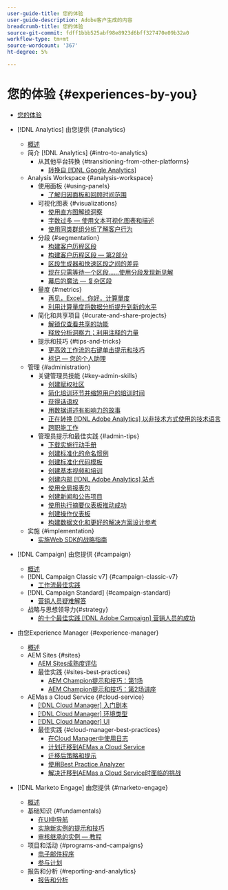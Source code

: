 ```yaml
---
user-guide-title: 您的体验
user-guide-description: Adobe客户生成的内容
breadcrumb-title: 您的体验
source-git-commit: fdff1bbb525abf98e8923d6bff327470e09b32a0
workflow-type: tm+mt
source-wordcount: '367'
ht-degree: 5%

---
```



# 您的体验 {#experiences-by-you}

+ [您的体验](/help/overview.md)

+ [!DNL Analytics] 由您提供 {#analytics}
   + [概述](/help/analytics/overview.md)
   + 简介 [!DNL Analytics] {#intro-to-analytics}
      + 从其他平台转换 {#transitioning-from-other-platforms}
         + [转换自 [!DNL Google Analytics]](../analytics/intro-to-analytics/transitioning-from-other-platforms/transition-from-google-analytics.md)
   + Analysis Workspace {#analysis-workspace}
      + 使用面板 {#using-panels}
         + [了解归因面板和回顾时间范围](../analytics/analysis-workspace/using-panels/understanding-adobe-analytics-attribution-panel-and-lookback-windows.md)
      + 可视化图表 {#visualizations}
         + [使用直方图解锁洞察](../analytics/analysis-workspace/visualizations/unlocking-insights-with-histograms.md)
         + [字数过多 — 使用文本可视化图表和描述](../analytics/analysis-workspace/visualizations/more-than-words-using-text-visualizations-and-descriptions.md)
         + [使用同类群组分析了解客户行为](../analytics/analysis-workspace/visualizations/use-cohort-analysis-to-understand-customer-behavior.md)
      + 分段 {#segmentation}
         + [构建客户历程区段](../analytics/analysis-workspace/segmentation/building-customer-journey-segments.md)
         + [构建客户历程区段 — 第2部分](../analytics/analysis-workspace/segmentation/building-customer-journey-segments-part-two.md)
         + [区段生成器和快速区段之间的差异](../analytics/analysis-workspace/segmentation/differences-between-the-segment-builder-and-quick-segments.md)
         + [现在只需等待一个区段……使用分段发现新见解](../analytics/analysis-workspace/segmentation/segmentation-to-discover-new-insights.md)
         + [幕后的魔法 — 复杂区段](../analytics/analysis-workspace/segmentation/the-magic-behind-the-curtain-complex-segments.md)
      + 量度 {#metrics}
         + [再见，Excel，你好，计算量度](../analytics/analysis-workspace/metrics/goodbye-excel-hello-calculated-metrics.md)
         + [利用计算量度将数据分析提升到新的水平](../analytics/analysis-workspace/metrics/take-your-data-analysis-to-the-next-level-with-calculated-metrics.md)
      + 简化和共享项目 {#curate-and-share-projects}
         + [解锁仅查看共享的功能](../analytics/analysis-workspace/curate-and-share-projects/unlocking-the-power-of-view-only-sharing.md)
         + [释放分析洞察力；利用注释的力量](../analytics/analysis-workspace/curate-and-share-projects/harnessing-the-power-of-annotations.md)
      + 提示和技巧 {#tips-and-tricks}
         + [更高效工作流的右键单击提示和技巧](../analytics/analysis-workspace/tips-and-tricks/right-click-tips-and-tricks-for-more-efficient-workflows.md)
         + [标记 — 您的个人助理](../analytics/analysis-workspace/tips-and-tricks/tags-your-personal-assistant.md)
   + 管理 {#administration}
      + 关键管理员技能 {#key-admin-skills}
         + [创建赋权社区](../analytics/administration/key-admin-skills/empowered-community.md)
         + [简化培训环节并缩短用户的培训时间](../analytics/administration/key-admin-skills/simplify-training-users.md)
         + [获得话语权](../analytics/administration/key-admin-skills/gaining-a-seat-at-the-table.md)
         + [用数据讲述有影响力的故事](../analytics/administration/key-admin-skills/telling-impactful-stories-with-data.md)
         + [正在转换 [!DNL Adobe Analytics] 以非技术方式使用的技术语言](../analytics/administration/key-admin-skills/translating-adobe-analytics-technical-language.md)
         + [跨职能工作](../analytics/administration/key-admin-skills/working-cross-functionally.md)
      + 管理员提示和最佳实践 {#admin-tips}
         + [下载实施行动手册](../analytics/administration/admin-tips/download-the-adobe-analytics-implementation-playbook.md)
         + [创建标准化的命名惯例](../analytics/administration/admin-tips/create-standardized-naming-conventions.md)
         + [创建标准化代码模板](../analytics/administration/admin-tips/create-standardized-code-templates.md)
         + [创建基本视频和培训](../analytics/administration/admin-tips/create-basic-videos-and-training.md)
         + [创建内部 [!DNL Adobe Analytics] 站点](../analytics/administration/admin-tips/create-an-internal-adobe-analytics-site.md)
         + [使用全局报表包](../analytics/administration/admin-tips/use-a-global-report-suite.md)
         + [创建新闻和公告项目](../analytics/administration/admin-tips/create-a-news-and-announcements-project.md)
         + [使用执行摘要仪表板推动成功](../analytics/administration/admin-tips/driving-success-with-executive-summary-dashboards.md)
         + [创建操作仪表板](../analytics/administration/admin-tips/create-operational-dashboards.md)
         + [构建数据文化和更好的解决方案设计参考](../analytics/administration/admin-tips/better-sdr.md)
   + 实施 {#implementation}
      + [实施Web SDK的战略指南](../analytics/implementation/strategic-guide-to-implementing-web-sdk.md)
+ [!DNL Campaign] 由您提供 {#campaign}
   + [概述](/help/campaign/overview.md)
   + [!DNL Campaign Classic v7] {#campaign-classic-v7}
      + [工作流最佳实践](/help/campaign/ac-v7/workflow-best-practices-for-marketers.md)
   + [!DNL Campaign Standard] {#campaign-standard}
      + [营销人员疑难解答](/help/campaign/acs/troubleshooting-for-marketers.md)
   + 战略与思想领导力{#strategy}
      + [的十个最佳实践 [!DNL Adobe Campaign] 营销人员的成功](/help/campaign/10-best-practices-for-marketers.md)
+ 由您Experience Manager {#experience-manager}
   + [概述](/help/experience-manager/overview.md)
   + AEM Sites {#sites}
      + [AEM Sites成熟度评估](/help/experience-manager/sites/expert-resources/maturity-assessment.md)
      + 最佳实践 {#sites-best-practices}
         + [AEM Champion提示和技巧：第1场](/help/experience-manager/sites/expert-resources/champion-tips-1.md)
         + [AEM Champion提示和技巧：第2场讲座](/help/experience-manager/sites/expert-resources/champion-tips-2.md)
   + AEMas a Cloud Service {#cloud-service}
      + [[!DNL Cloud Manager] 入门剧本](/help/experience-manager/cloud-service/expert-resources/aem-champions/onboarding-playbook.md)
      + [[!DNL Cloud Manager] 环境类型](/help/experience-manager/cloud-service/expert-resources/aem-champions/environment-types.md)
      + [[!DNL Cloud Manager] UI](/help/experience-manager/cloud-service/expert-resources/aem-champions/cloud-manager-ui.md)
      + 最佳实践 {#cloud-manager-best-practices}
         + [在Cloud Manager中使用日志](/help/experience-manager/cloud-service/expert-resources/aem-champions/cloud-manager-using-logs.md)
         + [计划迁移到AEMas a Cloud Service](/help/experience-manager/cloud-service/expert-resources/aem-champions/migration.md)
         + [迁移后策略和提示](/help/experience-manager/cloud-service/expert-resources/aem-champions/post-migration.md)
         + [使用Best Practice Analyzer](/help/experience-manager/cloud-service/expert-resources/aem-champions/best-practice-analyzer.md)
         + [解决迁移到AEMas a Cloud Service时面临的挑战](/help/experience-manager/cloud-service/expert-resources/aem-champions/migration-challenges.md)
+ [!DNL Marketo Engage] 由您提供 {#marketo-engage}
   + [概述](/help/marketo/overview.md)
   + 基础知识 {#fundamentals}
      + [在UI中导航](/help/marketo/fundamentals/ui-navigation.md)
      + [实施新实例的提示和技巧](https://experienceleague.adobe.com/docs/experiences-by-you/implenting-new-instance/overview.html)
      + [审核继承的实例 — 教程](https://experienceleague.adobe.com/docs/experiences-by-you/auditing-an-inherited-instance/overview.html)
   + 项目和活动 {#programs-and-campaigns}
      + [电子邮件程序](/help/marketo/programs/email-programs.md)
      + [参与计划](/help/marketo/programs/engagement-programs.md)
   + 报告和分析 {#reporting-and-analytics}
      + [报告和分析](/help/marketo/reporting/reporting-and-analytics.md)
